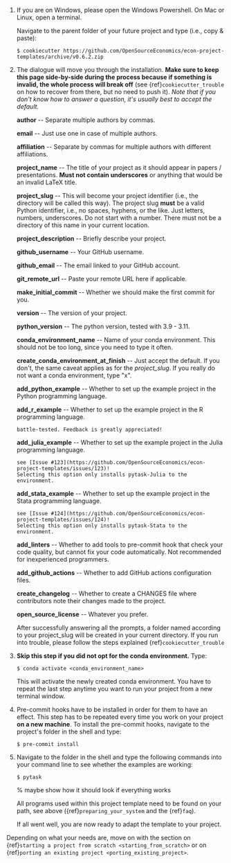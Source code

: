 1. If you are on Windows, please open the Windows Powershell. On Mac or Linux, open a
   terminal.

   Navigate to the parent folder of your future project and type (i.e., copy & paste):

   ```console
   $ cookiecutter https://github.com/OpenSourceEconomics/econ-project-templates/archive/v0.6.2.zip
   ```

1. The dialogue will move you through the installation. **Make sure to keep this page
   side-by-side during the process because if something is invalid, the whole process
   will break off** (see {ref}`cookiecutter_trouble` on how to recover from there, but
   no need to push it). *Note that if you don't know how to answer a question, it's
   usually best to accept the default.*

   **author** -- Separate multiple authors by commas.

   **email** -- Just use one in case of multiple authors.

   **affiliation** -- Separate by commas for multiple authors with different
   affiliations.

   **project_name** -- The title of your project as it should appear in papers /
   presentations. **Must not contain underscores** or anything that would be an invalid
   LaTeX title.

   **project_slug** -- This will become your project identifier (i.e., the directory
   will be called this way). The project slug **must** be a valid Python identifier,
   i.e., no spaces, hyphens, or the like. Just letters, numbers, underscores. Do not
   start with a number. There must not be a directory of this name in your current
   location.

   **project_description** -- Briefly describe your project.

   **github_username** -- Your GitHub username.

   **github_email** -- The email linked to your GitHub account.

   **git_remote_url** -- Paste your remote URL here if applicable.

   **make_initial_commit** -- Whether we should make the first commit for you.

   **version** -- The version of your project.

   **python_version** -- The python version, tested with 3.9 - 3.11.

   **conda_environment_name** -- Name of your conda environment. This should not be too
   long, since you need to type it often.

   **create_conda_environment_at_finish** -- Just accept the default. If you don't, the
   same caveat applies as for the *project_slug*. If you really do not want a conda
   environment, type "x".

   **add_python_example** -- Whether to set up the example project in the Python
   programming language.

   **add_r_example** -- Whether to set up the example project in the R programming
   language.

   ```{warning} The R example project is a very recent addition and has not been
   battle-tested. Feedback is greatly appreciated!
   ```

   **add_julia_example** -- Whether to set up the example project in the Julia
   programming language.

   ```{warning} The Julia example project is not implemented yet. Help is appreciated,
   see [Issue #123](https://github.com/OpenSourceEconomics/econ-project-templates/issues/123)!
   Selecting this option only installs pytask-Julia to the environment.
   ```

   **add_stata_example** -- Whether to set up the example project in the Stata
   programming language.

   ```{warning} The Stata example project is not implemented yet. Help is appreciated,
   see [Issue #124](https://github.com/OpenSourceEconomics/econ-project-templates/issues/124)!
   Selecting this option only installs pytask-Stata to the environment.
   ```

   **add_linters** -- Whether to add tools to pre-commit hook that check your code
   quality, but cannot fix your code automatically. Not recommended for inexperienced
   programmers.

   **add_github_actions** -- Whether to add GitHub actions configuration files.

   **create_changelog** -- Whether to create a CHANGES file where contributors note
   their changes made to the project.

   **open_source_license** -- Whatever you prefer.

   After successfully answering all the prompts, a folder named according to your
   project_slug will be created in your current directory. If you run into trouble,
   please follow the steps explained {ref}`cookiecutter_trouble`

1. **Skip this step if you did not opt for the conda environment.** Type:

   ```console
   $ conda activate <conda_environment_name>
   ```

   This will activate the newly created conda environment. You have to repeat the last
   step anytime you want to run your project from a new terminal window.

1. Pre-commit hooks have to be installed in order for them to have an effect. This step
   has to be repeated every time you work on your project **on a new machine**. To
   install the pre-commit hooks, navigate to the project's folder in the shell and type:

   ```console
   $ pre-commit install
   ```

1. Navigate to the folder in the shell and type the following commands into your command
   line to see whether the examples are working:

   ```console
   $ pytask
   ```

   % maybe show how it should look if everything works

   All programs used within this project template need to be found on your path, see
   above ({ref}`preparing_your_system` and the {ref}`faq`).

   If all went well, you are now ready to adapt the template to your project.

Depending on what your needs are, move on with the section on
{ref}`starting a project from scratch <starting_from_scratch>` or on
{ref}`porting an existing project <porting_existing_project>`.
